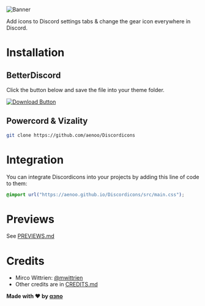 ![Banner](https://aenoo.github.io/Discordicons/assets/banner.png)

[download-link]: https://github.com/aenoo/Discordicons/releases/download/vBD/discordicons.theme.css
[download-svg]: https://aenoo.github.io/Discordicons/github/download-button.svg

Add icons to Discord settings tabs & change the gear icon everywhere in Discord.

# Installation

## BetterDiscord

Click the button below and save the file into your theme folder.

[![Download Button][download-svg]][download-link]

## Powercord & Vizality

```sh
git clone https://github.com/aenoo/Discordicons
```

# Integration

You can integrate Discordicons into your projects by adding this line of code to them:

```css
@import url("https://aenoo.github.io/Discordicons/src/main.css");
```

# Previews

See [PREVIEWS.md](https://github.com/aenoo/Discordicons/blob/main/PREVIEWS.md)

# Credits

- Mirco Wittrien: [@mwittrien](https://github.com/mwittrien)
- Other credits are in [CREDITS.md](https://github.com/aenoo/Discordicons/blob/main/CREDITS.md)

**Made with ❤️ by [αɜno](https://github.com/aenoo)**
